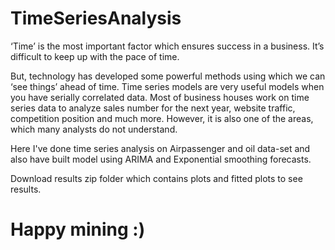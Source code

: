 # TimeSeriesAnalysis

‘Time’ is the most important factor which ensures success in a business. It’s difficult to keep up with the pace of time. 

But, technology has developed some powerful methods using which we can ‘see things’ ahead of time.
Time series models are very useful models when you have serially correlated data. Most of business houses work on time series data to 
analyze sales number for the next year, website traffic, competition position and much more. However, it is also one of the areas,
which many analysts do not understand.

Here I've done time series analysis on Airpassenger and oil data-set and also have built model using ARIMA and Exponential smoothing forecasts.

Download results zip folder which contains plots and fitted plots to see results.

# Happy mining :)

